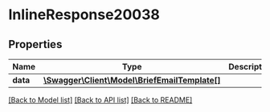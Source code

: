 # InlineResponse20038

## Properties
Name | Type | Description | Notes
------------ | ------------- | ------------- | -------------
**data** | [**\Swagger\Client\Model\BriefEmailTemplate[]**](BriefEmailTemplate.md) |  | [optional] 

[[Back to Model list]](../../README.md#documentation-for-models) [[Back to API list]](../../README.md#documentation-for-api-endpoints) [[Back to README]](../../README.md)


